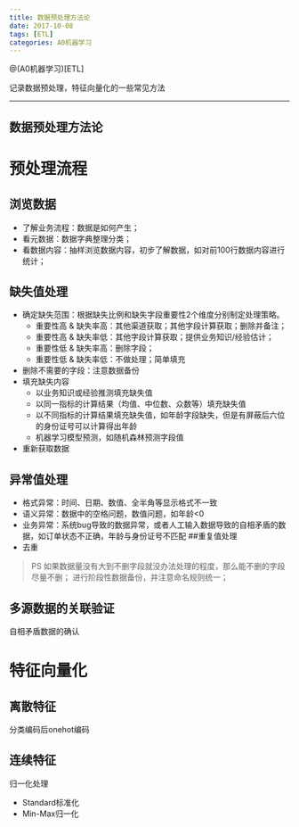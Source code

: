 ```yaml
---
title: 数据预处理方法论
date: 2017-10-08
tags: [ETL]
categories: A0机器学习
---
```


@(A0机器学习)[ETL]

记录数据预处理，特征向量化的一些常见方法
- - -
<!-- more --> 

数据预处理方法论
---
# 预处理流程
## 浏览数据
* 了解业务流程：数据是如何产生；
* 看元数据：数据字典整理分类；
* 看数据内容：抽样浏览数据内容，初步了解数据，如对前100行数据内容进行统计；

## 缺失值处理
* 确定缺失范围：根据缺失比例和缺失字段重要性2个维度分别制定处理策略。
	* 重要性高 & 缺失率高：其他渠道获取；其他字段计算获取；删除并备注；
	* 重要性高 & 缺失率低：其他字段计算获取；提供业务知识/经验估计；
	* 重要性低 & 缺失率高：删除字段；
	* 重要性低 & 缺失率低：不做处理；简单填充
* 删除不需要的字段：注意数据备份
* 填充缺失内容
	* 以业务知识或经验推测填充缺失值
	* 以同一指标的计算结果（均值、中位数、众数等）填充缺失值
	* 以不同指标的计算结果填充缺失值，如年龄字段缺失，但是有屏蔽后六位的身份证号可以计算得出年龄 
	* 机器学习模型预测，如随机森林预测字段值
* 重新获取数据
## 异常值处理
* 格式异常：时间、日期、数值、全半角等显示格式不一致
* 语义异常：数据中的空格问题，数值问题，如年龄<0
* 业务异常：系统bug导致的数据异常，或者人工输入数据导致的自相矛盾的数据，如订单状态不正确，年龄与身份证号不匹配
##重复值处理
* 去重

>PS 如果数据量没有大到不删字段就没办法处理的程度，那么能不删的字段尽量不删；
>进行阶段性数据备份，并注意命名规则统一；

## 多源数据的关联验证
自相矛盾数据的确认
 
# 特征向量化
## 离散特征
分类编码后onehot编码

## 连续特征
归一化处理
* Standard标准化
* Min-Max归一化